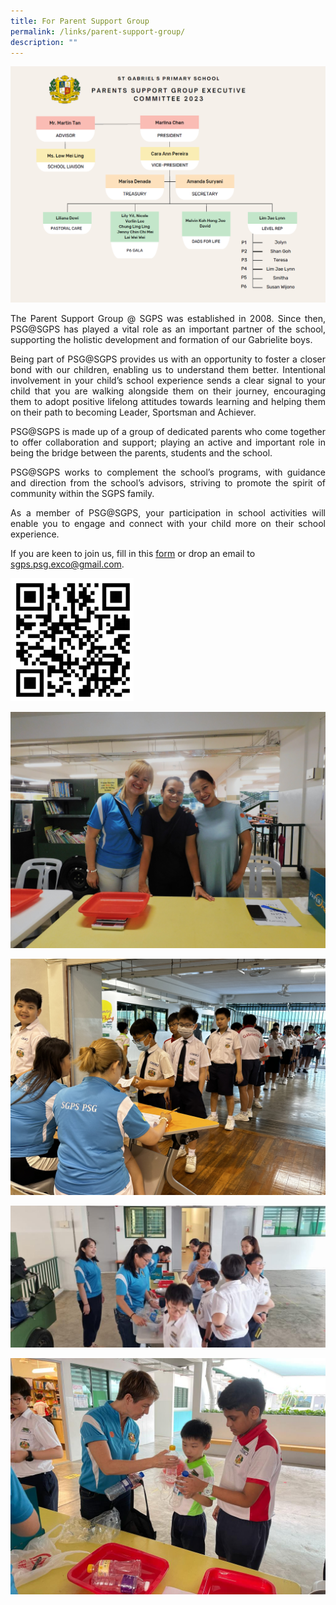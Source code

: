 ```yaml
---
title: For Parent Support Group
permalink: /links/parent-support-group/
description: ""
---
```

![](/images/psg%20chart.PNG) 

<p align="justify">
The Parent Support Group @ SGPS was established in 2008. Since then, PSG@SGPS has played a vital role as an important partner of the school, supporting the holistic development and formation of our Gabrielite boys.</p>

<p align="justify">
Being part of PSG@SGPS provides us with an opportunity to foster a closer bond with our children, enabling us to understand them better. Intentional involvement in your child’s school experience sends a clear signal to your child that you are walking alongside them on their journey, encouraging them to adopt positive lifelong attitudes towards learning and helping them on their path to becoming Leader, Sportsman and Achiever.</p>

<p align="justify">
PSG@SGPS is made up of a group of dedicated parents who come together to offer collaboration and support; playing an active and important role in being the bridge between the parents, students and the school. &nbsp;</p>

<p align="justify">
PSG@SGPS works to complement the school’s programs, with guidance and direction from the school’s advisors, striving to promote the spirit of community within the SGPS family.&nbsp;</p>

<p align="justify">
As a member of PSG@SGPS, your participation in school activities will enable you to engage and connect with your child more on their school experience. </p>
	
If you are keen to join us, fill in this [form](https://docs.google.com/forms/d/e/1FAIpQLSfFNxqshTA2vnYi1NAhWTzUADJuHtl4lZg0Qowt7xuByronTw/viewform?usp=share_link) 
or drop an email to [sgps.psg.exco@gmail.com](sgps.psg.exco@gmail.com).

![](/images/qr%20code%20psg%20form.png)

![](/images/Copy%20of%20DSCN1092.jpg)

![](/images/Copy%20of%20IMG_8054.jpg)

![](/images/Copy%20of%20WhatsApp%20Image.jpeg)

![](/images/Copy%20of%20WhatsApp%20Image%202.jpeg)